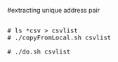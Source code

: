#extracting unique address pair



<pre>

# ls *csv > csvlist
# ./copyFromLocal.sh csvlist

# ./do.sh csvlist

</pre>
